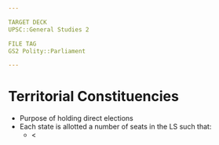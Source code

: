 ```yaml
---

TARGET DECK
UPSC::General Studies 2

FILE TAG
GS2 Polity::Parliament

---
```


# Territorial Constituencies
- Purpose of holding direct elections
- Each state is allotted a number of seats in the LS such that:
	- <

